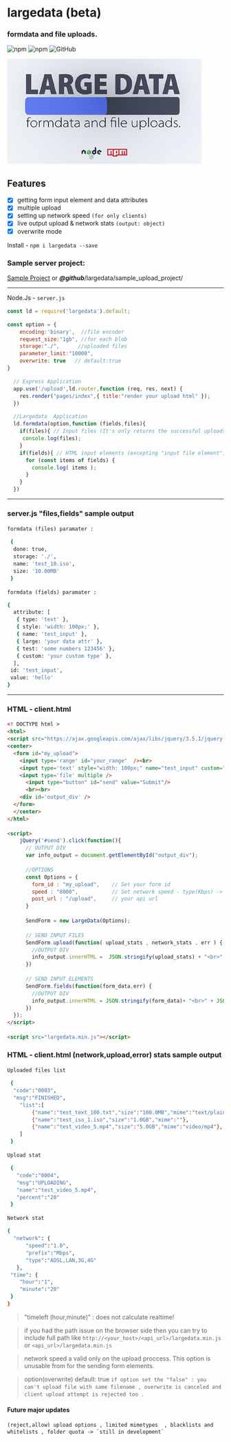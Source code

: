 # largedata (beta)
### formdata and file uploads.
![npm](https://img.shields.io/npm/v/largedata.svg?style=flat) ![npm](https://img.shields.io/npm/dt/largedata) ![GitHub](https://img.shields.io/github/license/mashape/apistatus.svg)

![logo](https://raw.githubusercontent.com/Nodeclient/largedata/master/image.png)

## Features
- [x] getting form input element and data attributes
- [x] multiple upload
- [x] setting up network speed `(for only clients)`
- [x] live output upload & network stats `(output: object)`
- [x] overwrite mode

Install - ```npm i largedata --save```

### Sample server project:
[Sample Project](https://git.io/JJUck) or ***@github***/largedata/sample_upload_project/

---
Node.Js -  ```server.js```

```javascript
const ld = require('largedata').default;
```
```javascript
const option = { 
    encoding:'binary',  //file encoder
    request_size:"1gb", //for each blob
    storage:"./",      //uploaded files
    parameter_limit:"10000",
    overwrite: true   // default:true
}
```

```javascript
  // Express Application
  app.use('/upload',ld.router,function (req, res, next) {
    res.render("pages/index",{ title:"render your upload html" });
  }) 
```

```javascript
  //Largedata  Application
  ld.formdata(option,function (fields,files){
    if(files){ // Input files (It's only returns the successful uploads)
     console.log(files);
    }
    if(fields){ // HTML input elements (excepting "input file element")
      for (const items of fields) {
        console.log( items );
      }
    }
  })
```
---
### server.js "files,fields" sample output
`formdata (files) paramater :`
```bash
 {
  done: true,
  storage: './',
  name: 'test_10.iso',
  size: '10.00MB'
 }
```

`formdata (fields) paramater :`
```bash
{
  attribute: [
   { type: 'text' },
   { style: 'width: 100px;' },
   { name: 'test_input' },
   { large: 'your data attr' },
   { test: 'some numbers 123456' },
   { custom: 'your custom type' },
  ],
 id: 'test_input',
 value: 'hello'
}
```
---

### HTML - client.html
```html
<! DOCTYPE html >
<html>
<script src="https://ajax.googleapis.com/ajax/libs/jquery/3.5.1/jquery.min.js"></script>
<center>
  <form id="my_upload">
    <input type='range' id="your_range"  /><br>
    <input type='text' style="width: 100px;" name="test_input" custom="your custom type" data-large="your data attr" data-test="some numbers 123456" /><br><br>
    <input type='file' multiple />
      <input type="button" id="send" value="Submit"/>
      <br><br>
    <div id='output_div' />
  </form>
  </center>
</html>

<script>
    jQuery('#send').click(function(){
      // OUTPUT DIV
      var info_output = document.getElementById("output_div");
    
      //OPTIONS
      const Options = {
        form_id : "my_upload",    // Set your form id
        speed : "8000",           // Set network speed - type(Kbps) -> 1000Kbps = 1Mbps
        post_url : "/upload",     // your api url
      }

      SendForm = new LargeData(Options);

      // SEND INPUT FILES
      SendForm.upload(function( upload_stats , network_stats , err ) {
        //OUTPUT DIV
        info_output.innerHTML =  JSON.stringify(upload_stats) + "<br>" + JSON.stringify(network_stats) +  "<br>" + JSON.stringify(err)
      })

      // SEND INPUT ELEMENTS
      SendForm.fields(function(form_data,err) {
        //OUTPUT DIV
        info_output.innerHTML = JSON.stringify(form_data)+ "<br>" + JSON.stringify(err)
      }) 
  });
</script>

<script src="largedata.min.js"></script>
```

### HTML - client.html (network,upload,error) stats sample output
`Uploaded files list`
```bash
 { 
  "code":"0003",
  "msg":"FINISHED",
    "list":[
        {"name":"test_text_100.txt","size":"100.0MB","mime":"text/plain"},
        {"name":"test_iso_1.iso","size":"1.0GB","mime":""},
        {"name":"test_video_5.mp4","size":"5.0GB","mime":"video/mp4"},
    ]
 }
```

`Upload stat`
```bash
 { 
   "code":"0004",
   "msg":"UPLOADING",
   "name":"test_video_5.mp4",
   "percent":"20"
 }
```

`Network stat`
```bash
{ 
  "network": { 
      "speed":"1.0",
	  "prefix":"Mbps",
	  "type":"ADSL,LAN,3G,4G"
   },
 "time": {
    "hour":"1",
    "minute":"20" 
 }
}
```

 > "timeleft (hour,minute)" : does not calculate realtime!

 > if you had the path issue on the browser side then you can try to include full path like `http://<your_host>/<api_url>/largedata.min.js` or `<api_url>/largedata.min.js`

> network speed a valid only on the upload proccess. This option is unusable from for the sending form elements.


> option(overwrite) default: true  `if option set the "false" : you can't upload file with same filename , overwrite is canceled and client upload attempt is rejected too .` 

#### Future major updates
	(reject,allow) upload options , limited mimetypes  , blacklists and whitelists , folder quota -> `still in development`
